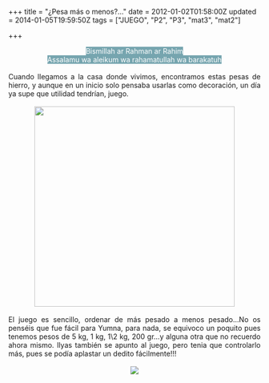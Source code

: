 +++
title = "¿Pesa más o menos?..."
date = 2012-01-02T01:58:00Z
updated = 2014-01-05T19:59:50Z
tags = ["JUEGO", "P2", "P3", "mat3", "mat2"]

+++

<div dir="ltr" style="text-align: left;" trbidi="on"><div class="separator" style="clear: both; text-align: center;"><span style="background-color: #76a5af; color: white;">Bismillah ar Rahman ar Rahim</span></div><div class="separator" style="clear: both; text-align: center;"><span style="background-color: #76a5af; color: white;">Assalamu wa aleikum wa rahamatullah wa barakatuh</span></div><div class="separator" style="clear: both; text-align: center;"><span style="background-color: #76a5af;"><span style="color: #0c343d;"><br /></span></span></div><div class="separator" style="clear: both; text-align: center;"></div><div style="text-align: center;"></div><div style="text-align: justify;">Cuando llegamos a la casa donde vivimos, encontramos estas pesas de hierro, y aunque en un inicio solo pensaba usarlas como decoración, un día ya supe que utilidad tendrían, juego.</div><div class="separator" style="clear: both; text-align: center;"><br /></div><div class="separator" style="clear: both; text-align: center;"></div><div class="separator" style="clear: both; text-align: center;"><a href="http://1.bp.blogspot.com/-A_QL9tYykaU/UgAfNwS5vdI/AAAAAAAAE6g/D5yKh4mAfgk/s1600/cats11.jpg" imageanchor="1" style="margin-left: 1em; margin-right: 1em;"><img border="0" height="400" src="http://1.bp.blogspot.com/-A_QL9tYykaU/UgAfNwS5vdI/AAAAAAAAE6g/D5yKh4mAfgk/s400/cats11.jpg" width="400" /></a></div><div class="separator" style="clear: both; text-align: center;"><br /></div><div style="text-align: justify;">El juego es sencillo, ordenar de más pesado a menos pesado...No os penséis que fue fácil para Yumna, para nada, se equivoco un poquito pues tenemos pesos de 5 kg, 1 kg, 1\2 kg, 200 gr...y alguna otra que no recuerdo ahora mismo. Ilyas también se apunto al juego, pero tenia que controlarlo más, pues se podía aplastar un dedito fácilmente!!!<br /><br /></div><div style="text-align: justify;"></div><div class="separator" style="clear: both; text-align: center;"><a href="http://1.bp.blogspot.com/-CcQs-U7KuPE/Tt7Ejj-1_wI/AAAAAAAAAbQ/0qNW1kPOsLc/s1600/assalam1.jpg" imageanchor="1" style="margin-left: 1em; margin-right: 1em;"><img border="0" src="http://1.bp.blogspot.com/-CcQs-U7KuPE/Tt7Ejj-1_wI/AAAAAAAAAbQ/0qNW1kPOsLc/s1600/assalam1.jpg" /></a></div><div style="text-align: justify;"><br /></div></div>
